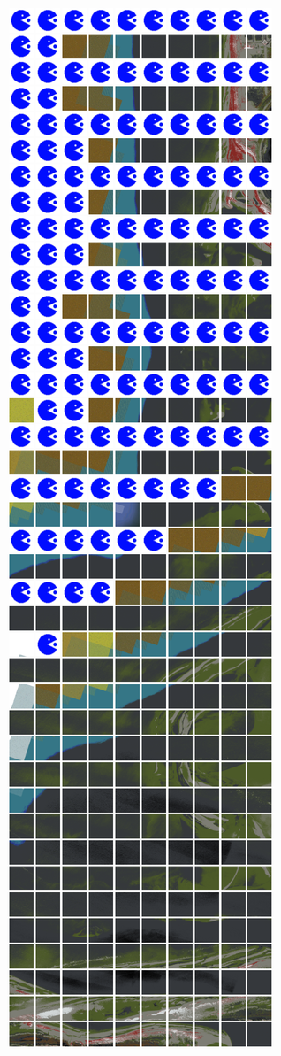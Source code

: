 <html>
<div>
<img src="https://github.com/HakkaTjakka/NL_TILE_MAP/blob/main/source.png" height="44" width="44">
<img src="https://github.com/HakkaTjakka/NL_TILE_MAP/blob/main/source.png" height="44" width="44">
<img src="https://github.com/HakkaTjakka/NL_TILE_MAP/blob/main/source.png" height="44" width="44">
<img src="https://github.com/HakkaTjakka/NL_TILE_MAP/blob/main/source.png" height="44" width="44">
<img src="https://github.com/HakkaTjakka/NL_TILE_MAP/blob/main/source.png" height="44" width="44">
<img src="https://github.com/HakkaTjakka/NL_TILE_MAP/blob/main/source.png" height="44" width="44">
<img src="https://github.com/HakkaTjakka/NL_TILE_MAP/blob/main/source.png" height="44" width="44">
<img src="https://github.com/HakkaTjakka/NL_TILE_MAP/blob/main/source.png" height="44" width="44">
<img src="https://github.com/HakkaTjakka/NL_TILE_MAP/blob/main/source.png" height="44" width="44">
<img src="https://github.com/HakkaTjakka/NL_TILE_MAP/blob/main/source.png" height="44" width="44">
<img src="https://github.com/HakkaTjakka/NL_TILE_MAP/blob/main/source.png" height="44" width="44">
<img src="https://github.com/HakkaTjakka/NL_TILE_MAP/blob/main/source.png" height="44" width="44">
<img src="https://github.com/HakkaTjakka/NL_TILE_MAP/blob/main/18/602/-1047/r.6022.-10470.png" height="44" width="44">
<img src="https://github.com/HakkaTjakka/NL_TILE_MAP/blob/main/18/602/-1047/r.6023.-10470.png" height="44" width="44">
<img src="https://github.com/HakkaTjakka/NL_TILE_MAP/blob/main/18/602/-1047/r.6024.-10470.png" height="44" width="44">
<img src="https://github.com/HakkaTjakka/NL_TILE_MAP/blob/main/18/602/-1047/r.6025.-10470.png" height="44" width="44">
<img src="https://github.com/HakkaTjakka/NL_TILE_MAP/blob/main/18/602/-1047/r.6026.-10470.png" height="44" width="44">
<img src="https://github.com/HakkaTjakka/NL_TILE_MAP/blob/main/18/602/-1047/r.6027.-10470.png" height="44" width="44">
<img src="https://github.com/HakkaTjakka/NL_TILE_MAP/blob/main/18/602/-1047/r.6028.-10470.png" height="44" width="44">
<img src="https://github.com/HakkaTjakka/NL_TILE_MAP/blob/main/18/602/-1047/r.6029.-10470.png" height="44" width="44">
<br>
<img src="https://github.com/HakkaTjakka/NL_TILE_MAP/blob/main/source.png" height="44" width="44">
<img src="https://github.com/HakkaTjakka/NL_TILE_MAP/blob/main/source.png" height="44" width="44">
<img src="https://github.com/HakkaTjakka/NL_TILE_MAP/blob/main/source.png" height="44" width="44">
<img src="https://github.com/HakkaTjakka/NL_TILE_MAP/blob/main/source.png" height="44" width="44">
<img src="https://github.com/HakkaTjakka/NL_TILE_MAP/blob/main/source.png" height="44" width="44">
<img src="https://github.com/HakkaTjakka/NL_TILE_MAP/blob/main/source.png" height="44" width="44">
<img src="https://github.com/HakkaTjakka/NL_TILE_MAP/blob/main/source.png" height="44" width="44">
<img src="https://github.com/HakkaTjakka/NL_TILE_MAP/blob/main/source.png" height="44" width="44">
<img src="https://github.com/HakkaTjakka/NL_TILE_MAP/blob/main/source.png" height="44" width="44">
<img src="https://github.com/HakkaTjakka/NL_TILE_MAP/blob/main/source.png" height="44" width="44">
<img src="https://github.com/HakkaTjakka/NL_TILE_MAP/blob/main/source.png" height="44" width="44">
<img src="https://github.com/HakkaTjakka/NL_TILE_MAP/blob/main/source.png" height="44" width="44">
<img src="https://github.com/HakkaTjakka/NL_TILE_MAP/blob/main/18/602/-1047/r.6022.-10469.png" height="44" width="44">
<img src="https://github.com/HakkaTjakka/NL_TILE_MAP/blob/main/18/602/-1047/r.6023.-10469.png" height="44" width="44">
<img src="https://github.com/HakkaTjakka/NL_TILE_MAP/blob/main/18/602/-1047/r.6024.-10469.png" height="44" width="44">
<img src="https://github.com/HakkaTjakka/NL_TILE_MAP/blob/main/18/602/-1047/r.6025.-10469.png" height="44" width="44">
<img src="https://github.com/HakkaTjakka/NL_TILE_MAP/blob/main/18/602/-1047/r.6026.-10469.png" height="44" width="44">
<img src="https://github.com/HakkaTjakka/NL_TILE_MAP/blob/main/18/602/-1047/r.6027.-10469.png" height="44" width="44">
<img src="https://github.com/HakkaTjakka/NL_TILE_MAP/blob/main/18/602/-1047/r.6028.-10469.png" height="44" width="44">
<img src="https://github.com/HakkaTjakka/NL_TILE_MAP/blob/main/18/602/-1047/r.6029.-10469.png" height="44" width="44">
<br>
<img src="https://github.com/HakkaTjakka/NL_TILE_MAP/blob/main/source.png" height="44" width="44">
<img src="https://github.com/HakkaTjakka/NL_TILE_MAP/blob/main/source.png" height="44" width="44">
<img src="https://github.com/HakkaTjakka/NL_TILE_MAP/blob/main/source.png" height="44" width="44">
<img src="https://github.com/HakkaTjakka/NL_TILE_MAP/blob/main/source.png" height="44" width="44">
<img src="https://github.com/HakkaTjakka/NL_TILE_MAP/blob/main/source.png" height="44" width="44">
<img src="https://github.com/HakkaTjakka/NL_TILE_MAP/blob/main/source.png" height="44" width="44">
<img src="https://github.com/HakkaTjakka/NL_TILE_MAP/blob/main/source.png" height="44" width="44">
<img src="https://github.com/HakkaTjakka/NL_TILE_MAP/blob/main/source.png" height="44" width="44">
<img src="https://github.com/HakkaTjakka/NL_TILE_MAP/blob/main/source.png" height="44" width="44">
<img src="https://github.com/HakkaTjakka/NL_TILE_MAP/blob/main/source.png" height="44" width="44">
<img src="https://github.com/HakkaTjakka/NL_TILE_MAP/blob/main/source.png" height="44" width="44">
<img src="https://github.com/HakkaTjakka/NL_TILE_MAP/blob/main/source.png" height="44" width="44">
<img src="https://github.com/HakkaTjakka/NL_TILE_MAP/blob/main/source.png" height="44" width="44">
<img src="https://github.com/HakkaTjakka/NL_TILE_MAP/blob/main/18/602/-1047/r.6023.-10468.png" height="44" width="44">
<img src="https://github.com/HakkaTjakka/NL_TILE_MAP/blob/main/18/602/-1047/r.6024.-10468.png" height="44" width="44">
<img src="https://github.com/HakkaTjakka/NL_TILE_MAP/blob/main/18/602/-1047/r.6025.-10468.png" height="44" width="44">
<img src="https://github.com/HakkaTjakka/NL_TILE_MAP/blob/main/18/602/-1047/r.6026.-10468.png" height="44" width="44">
<img src="https://github.com/HakkaTjakka/NL_TILE_MAP/blob/main/18/602/-1047/r.6027.-10468.png" height="44" width="44">
<img src="https://github.com/HakkaTjakka/NL_TILE_MAP/blob/main/18/602/-1047/r.6028.-10468.png" height="44" width="44">
<img src="https://github.com/HakkaTjakka/NL_TILE_MAP/blob/main/18/602/-1047/r.6029.-10468.png" height="44" width="44">
<br>
<img src="https://github.com/HakkaTjakka/NL_TILE_MAP/blob/main/source.png" height="44" width="44">
<img src="https://github.com/HakkaTjakka/NL_TILE_MAP/blob/main/source.png" height="44" width="44">
<img src="https://github.com/HakkaTjakka/NL_TILE_MAP/blob/main/source.png" height="44" width="44">
<img src="https://github.com/HakkaTjakka/NL_TILE_MAP/blob/main/source.png" height="44" width="44">
<img src="https://github.com/HakkaTjakka/NL_TILE_MAP/blob/main/source.png" height="44" width="44">
<img src="https://github.com/HakkaTjakka/NL_TILE_MAP/blob/main/source.png" height="44" width="44">
<img src="https://github.com/HakkaTjakka/NL_TILE_MAP/blob/main/source.png" height="44" width="44">
<img src="https://github.com/HakkaTjakka/NL_TILE_MAP/blob/main/source.png" height="44" width="44">
<img src="https://github.com/HakkaTjakka/NL_TILE_MAP/blob/main/source.png" height="44" width="44">
<img src="https://github.com/HakkaTjakka/NL_TILE_MAP/blob/main/source.png" height="44" width="44">
<img src="https://github.com/HakkaTjakka/NL_TILE_MAP/blob/main/source.png" height="44" width="44">
<img src="https://github.com/HakkaTjakka/NL_TILE_MAP/blob/main/source.png" height="44" width="44">
<img src="https://github.com/HakkaTjakka/NL_TILE_MAP/blob/main/source.png" height="44" width="44">
<img src="https://github.com/HakkaTjakka/NL_TILE_MAP/blob/main/18/602/-1047/r.6023.-10467.png" height="44" width="44">
<img src="https://github.com/HakkaTjakka/NL_TILE_MAP/blob/main/18/602/-1047/r.6024.-10467.png" height="44" width="44">
<img src="https://github.com/HakkaTjakka/NL_TILE_MAP/blob/main/18/602/-1047/r.6025.-10467.png" height="44" width="44">
<img src="https://github.com/HakkaTjakka/NL_TILE_MAP/blob/main/18/602/-1047/r.6026.-10467.png" height="44" width="44">
<img src="https://github.com/HakkaTjakka/NL_TILE_MAP/blob/main/18/602/-1047/r.6027.-10467.png" height="44" width="44">
<img src="https://github.com/HakkaTjakka/NL_TILE_MAP/blob/main/18/602/-1047/r.6028.-10467.png" height="44" width="44">
<img src="https://github.com/HakkaTjakka/NL_TILE_MAP/blob/main/18/602/-1047/r.6029.-10467.png" height="44" width="44">
<br>
<img src="https://github.com/HakkaTjakka/NL_TILE_MAP/blob/main/source.png" height="44" width="44">
<img src="https://github.com/HakkaTjakka/NL_TILE_MAP/blob/main/source.png" height="44" width="44">
<img src="https://github.com/HakkaTjakka/NL_TILE_MAP/blob/main/source.png" height="44" width="44">
<img src="https://github.com/HakkaTjakka/NL_TILE_MAP/blob/main/source.png" height="44" width="44">
<img src="https://github.com/HakkaTjakka/NL_TILE_MAP/blob/main/source.png" height="44" width="44">
<img src="https://github.com/HakkaTjakka/NL_TILE_MAP/blob/main/source.png" height="44" width="44">
<img src="https://github.com/HakkaTjakka/NL_TILE_MAP/blob/main/source.png" height="44" width="44">
<img src="https://github.com/HakkaTjakka/NL_TILE_MAP/blob/main/source.png" height="44" width="44">
<img src="https://github.com/HakkaTjakka/NL_TILE_MAP/blob/main/source.png" height="44" width="44">
<img src="https://github.com/HakkaTjakka/NL_TILE_MAP/blob/main/source.png" height="44" width="44">
<img src="https://github.com/HakkaTjakka/NL_TILE_MAP/blob/main/source.png" height="44" width="44">
<img src="https://github.com/HakkaTjakka/NL_TILE_MAP/blob/main/source.png" height="44" width="44">
<img src="https://github.com/HakkaTjakka/NL_TILE_MAP/blob/main/source.png" height="44" width="44">
<img src="https://github.com/HakkaTjakka/NL_TILE_MAP/blob/main/18/602/-1047/r.6023.-10466.png" height="44" width="44">
<img src="https://github.com/HakkaTjakka/NL_TILE_MAP/blob/main/18/602/-1047/r.6024.-10466.png" height="44" width="44">
<img src="https://github.com/HakkaTjakka/NL_TILE_MAP/blob/main/18/602/-1047/r.6025.-10466.png" height="44" width="44">
<img src="https://github.com/HakkaTjakka/NL_TILE_MAP/blob/main/18/602/-1047/r.6026.-10466.png" height="44" width="44">
<img src="https://github.com/HakkaTjakka/NL_TILE_MAP/blob/main/18/602/-1047/r.6027.-10466.png" height="44" width="44">
<img src="https://github.com/HakkaTjakka/NL_TILE_MAP/blob/main/18/602/-1047/r.6028.-10466.png" height="44" width="44">
<img src="https://github.com/HakkaTjakka/NL_TILE_MAP/blob/main/18/602/-1047/r.6029.-10466.png" height="44" width="44">
<br>
<img src="https://github.com/HakkaTjakka/NL_TILE_MAP/blob/main/source.png" height="44" width="44">
<img src="https://github.com/HakkaTjakka/NL_TILE_MAP/blob/main/source.png" height="44" width="44">
<img src="https://github.com/HakkaTjakka/NL_TILE_MAP/blob/main/source.png" height="44" width="44">
<img src="https://github.com/HakkaTjakka/NL_TILE_MAP/blob/main/source.png" height="44" width="44">
<img src="https://github.com/HakkaTjakka/NL_TILE_MAP/blob/main/source.png" height="44" width="44">
<img src="https://github.com/HakkaTjakka/NL_TILE_MAP/blob/main/source.png" height="44" width="44">
<img src="https://github.com/HakkaTjakka/NL_TILE_MAP/blob/main/source.png" height="44" width="44">
<img src="https://github.com/HakkaTjakka/NL_TILE_MAP/blob/main/source.png" height="44" width="44">
<img src="https://github.com/HakkaTjakka/NL_TILE_MAP/blob/main/source.png" height="44" width="44">
<img src="https://github.com/HakkaTjakka/NL_TILE_MAP/blob/main/source.png" height="44" width="44">
<img src="https://github.com/HakkaTjakka/NL_TILE_MAP/blob/main/source.png" height="44" width="44">
<img src="https://github.com/HakkaTjakka/NL_TILE_MAP/blob/main/source.png" height="44" width="44">
<img src="https://github.com/HakkaTjakka/NL_TILE_MAP/blob/main/18/602/-1047/r.6022.-10465.png" height="44" width="44">
<img src="https://github.com/HakkaTjakka/NL_TILE_MAP/blob/main/18/602/-1047/r.6023.-10465.png" height="44" width="44">
<img src="https://github.com/HakkaTjakka/NL_TILE_MAP/blob/main/18/602/-1047/r.6024.-10465.png" height="44" width="44">
<img src="https://github.com/HakkaTjakka/NL_TILE_MAP/blob/main/18/602/-1047/r.6025.-10465.png" height="44" width="44">
<img src="https://github.com/HakkaTjakka/NL_TILE_MAP/blob/main/18/602/-1047/r.6026.-10465.png" height="44" width="44">
<img src="https://github.com/HakkaTjakka/NL_TILE_MAP/blob/main/18/602/-1047/r.6027.-10465.png" height="44" width="44">
<img src="https://github.com/HakkaTjakka/NL_TILE_MAP/blob/main/18/602/-1047/r.6028.-10465.png" height="44" width="44">
<img src="https://github.com/HakkaTjakka/NL_TILE_MAP/blob/main/18/602/-1047/r.6029.-10465.png" height="44" width="44">
<br>
<img src="https://github.com/HakkaTjakka/NL_TILE_MAP/blob/main/source.png" height="44" width="44">
<img src="https://github.com/HakkaTjakka/NL_TILE_MAP/blob/main/source.png" height="44" width="44">
<img src="https://github.com/HakkaTjakka/NL_TILE_MAP/blob/main/source.png" height="44" width="44">
<img src="https://github.com/HakkaTjakka/NL_TILE_MAP/blob/main/source.png" height="44" width="44">
<img src="https://github.com/HakkaTjakka/NL_TILE_MAP/blob/main/source.png" height="44" width="44">
<img src="https://github.com/HakkaTjakka/NL_TILE_MAP/blob/main/source.png" height="44" width="44">
<img src="https://github.com/HakkaTjakka/NL_TILE_MAP/blob/main/source.png" height="44" width="44">
<img src="https://github.com/HakkaTjakka/NL_TILE_MAP/blob/main/source.png" height="44" width="44">
<img src="https://github.com/HakkaTjakka/NL_TILE_MAP/blob/main/source.png" height="44" width="44">
<img src="https://github.com/HakkaTjakka/NL_TILE_MAP/blob/main/source.png" height="44" width="44">
<img src="https://github.com/HakkaTjakka/NL_TILE_MAP/blob/main/source.png" height="44" width="44">
<img src="https://github.com/HakkaTjakka/NL_TILE_MAP/blob/main/source.png" height="44" width="44">
<img src="https://github.com/HakkaTjakka/NL_TILE_MAP/blob/main/source.png" height="44" width="44">
<img src="https://github.com/HakkaTjakka/NL_TILE_MAP/blob/main/18/602/-1047/r.6023.-10464.png" height="44" width="44">
<img src="https://github.com/HakkaTjakka/NL_TILE_MAP/blob/main/18/602/-1047/r.6024.-10464.png" height="44" width="44">
<img src="https://github.com/HakkaTjakka/NL_TILE_MAP/blob/main/18/602/-1047/r.6025.-10464.png" height="44" width="44">
<img src="https://github.com/HakkaTjakka/NL_TILE_MAP/blob/main/18/602/-1047/r.6026.-10464.png" height="44" width="44">
<img src="https://github.com/HakkaTjakka/NL_TILE_MAP/blob/main/18/602/-1047/r.6027.-10464.png" height="44" width="44">
<img src="https://github.com/HakkaTjakka/NL_TILE_MAP/blob/main/18/602/-1047/r.6028.-10464.png" height="44" width="44">
<img src="https://github.com/HakkaTjakka/NL_TILE_MAP/blob/main/18/602/-1047/r.6029.-10464.png" height="44" width="44">
<br>
<img src="https://github.com/HakkaTjakka/NL_TILE_MAP/blob/main/source.png" height="44" width="44">
<img src="https://github.com/HakkaTjakka/NL_TILE_MAP/blob/main/source.png" height="44" width="44">
<img src="https://github.com/HakkaTjakka/NL_TILE_MAP/blob/main/source.png" height="44" width="44">
<img src="https://github.com/HakkaTjakka/NL_TILE_MAP/blob/main/source.png" height="44" width="44">
<img src="https://github.com/HakkaTjakka/NL_TILE_MAP/blob/main/source.png" height="44" width="44">
<img src="https://github.com/HakkaTjakka/NL_TILE_MAP/blob/main/source.png" height="44" width="44">
<img src="https://github.com/HakkaTjakka/NL_TILE_MAP/blob/main/source.png" height="44" width="44">
<img src="https://github.com/HakkaTjakka/NL_TILE_MAP/blob/main/source.png" height="44" width="44">
<img src="https://github.com/HakkaTjakka/NL_TILE_MAP/blob/main/source.png" height="44" width="44">
<img src="https://github.com/HakkaTjakka/NL_TILE_MAP/blob/main/source.png" height="44" width="44">
<img src="https://github.com/HakkaTjakka/NL_TILE_MAP/blob/main/18/602/-1047/r.6020.-10463.png" height="44" width="44">
<img src="https://github.com/HakkaTjakka/NL_TILE_MAP/blob/main/source.png" height="44" width="44">
<img src="https://github.com/HakkaTjakka/NL_TILE_MAP/blob/main/source.png" height="44" width="44">
<img src="https://github.com/HakkaTjakka/NL_TILE_MAP/blob/main/18/602/-1047/r.6023.-10463.png" height="44" width="44">
<img src="https://github.com/HakkaTjakka/NL_TILE_MAP/blob/main/18/602/-1047/r.6024.-10463.png" height="44" width="44">
<img src="https://github.com/HakkaTjakka/NL_TILE_MAP/blob/main/18/602/-1047/r.6025.-10463.png" height="44" width="44">
<img src="https://github.com/HakkaTjakka/NL_TILE_MAP/blob/main/18/602/-1047/r.6026.-10463.png" height="44" width="44">
<img src="https://github.com/HakkaTjakka/NL_TILE_MAP/blob/main/18/602/-1047/r.6027.-10463.png" height="44" width="44">
<img src="https://github.com/HakkaTjakka/NL_TILE_MAP/blob/main/18/602/-1047/r.6028.-10463.png" height="44" width="44">
<img src="https://github.com/HakkaTjakka/NL_TILE_MAP/blob/main/18/602/-1047/r.6029.-10463.png" height="44" width="44">
<br>
<img src="https://github.com/HakkaTjakka/NL_TILE_MAP/blob/main/source.png" height="44" width="44">
<img src="https://github.com/HakkaTjakka/NL_TILE_MAP/blob/main/source.png" height="44" width="44">
<img src="https://github.com/HakkaTjakka/NL_TILE_MAP/blob/main/source.png" height="44" width="44">
<img src="https://github.com/HakkaTjakka/NL_TILE_MAP/blob/main/source.png" height="44" width="44">
<img src="https://github.com/HakkaTjakka/NL_TILE_MAP/blob/main/source.png" height="44" width="44">
<img src="https://github.com/HakkaTjakka/NL_TILE_MAP/blob/main/source.png" height="44" width="44">
<img src="https://github.com/HakkaTjakka/NL_TILE_MAP/blob/main/source.png" height="44" width="44">
<img src="https://github.com/HakkaTjakka/NL_TILE_MAP/blob/main/source.png" height="44" width="44">
<img src="https://github.com/HakkaTjakka/NL_TILE_MAP/blob/main/source.png" height="44" width="44">
<img src="https://github.com/HakkaTjakka/NL_TILE_MAP/blob/main/source.png" height="44" width="44">
<img src="https://github.com/HakkaTjakka/NL_TILE_MAP/blob/main/18/602/-1047/r.6020.-10462.png" height="44" width="44">
<img src="https://github.com/HakkaTjakka/NL_TILE_MAP/blob/main/18/602/-1047/r.6021.-10462.png" height="44" width="44">
<img src="https://github.com/HakkaTjakka/NL_TILE_MAP/blob/main/18/602/-1047/r.6022.-10462.png" height="44" width="44">
<img src="https://github.com/HakkaTjakka/NL_TILE_MAP/blob/main/18/602/-1047/r.6023.-10462.png" height="44" width="44">
<img src="https://github.com/HakkaTjakka/NL_TILE_MAP/blob/main/18/602/-1047/r.6024.-10462.png" height="44" width="44">
<img src="https://github.com/HakkaTjakka/NL_TILE_MAP/blob/main/18/602/-1047/r.6025.-10462.png" height="44" width="44">
<img src="https://github.com/HakkaTjakka/NL_TILE_MAP/blob/main/18/602/-1047/r.6026.-10462.png" height="44" width="44">
<img src="https://github.com/HakkaTjakka/NL_TILE_MAP/blob/main/18/602/-1047/r.6027.-10462.png" height="44" width="44">
<img src="https://github.com/HakkaTjakka/NL_TILE_MAP/blob/main/18/602/-1047/r.6028.-10462.png" height="44" width="44">
<img src="https://github.com/HakkaTjakka/NL_TILE_MAP/blob/main/18/602/-1047/r.6029.-10462.png" height="44" width="44">
<br>
<img src="https://github.com/HakkaTjakka/NL_TILE_MAP/blob/main/source.png" height="44" width="44">
<img src="https://github.com/HakkaTjakka/NL_TILE_MAP/blob/main/source.png" height="44" width="44">
<img src="https://github.com/HakkaTjakka/NL_TILE_MAP/blob/main/source.png" height="44" width="44">
<img src="https://github.com/HakkaTjakka/NL_TILE_MAP/blob/main/source.png" height="44" width="44">
<img src="https://github.com/HakkaTjakka/NL_TILE_MAP/blob/main/source.png" height="44" width="44">
<img src="https://github.com/HakkaTjakka/NL_TILE_MAP/blob/main/source.png" height="44" width="44">
<img src="https://github.com/HakkaTjakka/NL_TILE_MAP/blob/main/source.png" height="44" width="44">
<img src="https://github.com/HakkaTjakka/NL_TILE_MAP/blob/main/source.png" height="44" width="44">
<img src="https://github.com/HakkaTjakka/NL_TILE_MAP/blob/main/18/601/-1047/r.6018.-10461.png" height="44" width="44">
<img src="https://github.com/HakkaTjakka/NL_TILE_MAP/blob/main/18/601/-1047/r.6019.-10461.png" height="44" width="44">
<img src="https://github.com/HakkaTjakka/NL_TILE_MAP/blob/main/18/602/-1047/r.6020.-10461.png" height="44" width="44">
<img src="https://github.com/HakkaTjakka/NL_TILE_MAP/blob/main/18/602/-1047/r.6021.-10461.png" height="44" width="44">
<img src="https://github.com/HakkaTjakka/NL_TILE_MAP/blob/main/18/602/-1047/r.6022.-10461.png" height="44" width="44">
<img src="https://github.com/HakkaTjakka/NL_TILE_MAP/blob/main/18/602/-1047/r.6023.-10461.png" height="44" width="44">
<img src="https://github.com/HakkaTjakka/NL_TILE_MAP/blob/main/18/602/-1047/r.6024.-10461.png" height="44" width="44">
<img src="https://github.com/HakkaTjakka/NL_TILE_MAP/blob/main/18/602/-1047/r.6025.-10461.png" height="44" width="44">
<img src="https://github.com/HakkaTjakka/NL_TILE_MAP/blob/main/18/602/-1047/r.6026.-10461.png" height="44" width="44">
<img src="https://github.com/HakkaTjakka/NL_TILE_MAP/blob/main/18/602/-1047/r.6027.-10461.png" height="44" width="44">
<img src="https://github.com/HakkaTjakka/NL_TILE_MAP/blob/main/18/602/-1047/r.6028.-10461.png" height="44" width="44">
<img src="https://github.com/HakkaTjakka/NL_TILE_MAP/blob/main/18/602/-1047/r.6029.-10461.png" height="44" width="44">
<br>
<img src="https://github.com/HakkaTjakka/NL_TILE_MAP/blob/main/source.png" height="44" width="44">
<img src="https://github.com/HakkaTjakka/NL_TILE_MAP/blob/main/source.png" height="44" width="44">
<img src="https://github.com/HakkaTjakka/NL_TILE_MAP/blob/main/source.png" height="44" width="44">
<img src="https://github.com/HakkaTjakka/NL_TILE_MAP/blob/main/source.png" height="44" width="44">
<img src="https://github.com/HakkaTjakka/NL_TILE_MAP/blob/main/source.png" height="44" width="44">
<img src="https://github.com/HakkaTjakka/NL_TILE_MAP/blob/main/source.png" height="44" width="44">
<img src="https://github.com/HakkaTjakka/NL_TILE_MAP/blob/main/18/601/-1046/r.6016.-10460.png" height="44" width="44">
<img src="https://github.com/HakkaTjakka/NL_TILE_MAP/blob/main/18/601/-1046/r.6017.-10460.png" height="44" width="44">
<img src="https://github.com/HakkaTjakka/NL_TILE_MAP/blob/main/18/601/-1046/r.6018.-10460.png" height="44" width="44">
<img src="https://github.com/HakkaTjakka/NL_TILE_MAP/blob/main/18/601/-1046/r.6019.-10460.png" height="44" width="44">
<img src="https://github.com/HakkaTjakka/NL_TILE_MAP/blob/main/18/602/-1046/r.6020.-10460.png" height="44" width="44">
<img src="https://github.com/HakkaTjakka/NL_TILE_MAP/blob/main/18/602/-1046/r.6021.-10460.png" height="44" width="44">
<img src="https://github.com/HakkaTjakka/NL_TILE_MAP/blob/main/18/602/-1046/r.6022.-10460.png" height="44" width="44">
<img src="https://github.com/HakkaTjakka/NL_TILE_MAP/blob/main/18/602/-1046/r.6023.-10460.png" height="44" width="44">
<img src="https://github.com/HakkaTjakka/NL_TILE_MAP/blob/main/18/602/-1046/r.6024.-10460.png" height="44" width="44">
<img src="https://github.com/HakkaTjakka/NL_TILE_MAP/blob/main/18/602/-1046/r.6025.-10460.png" height="44" width="44">
<img src="https://github.com/HakkaTjakka/NL_TILE_MAP/blob/main/18/602/-1046/r.6026.-10460.png" height="44" width="44">
<img src="https://github.com/HakkaTjakka/NL_TILE_MAP/blob/main/18/602/-1046/r.6027.-10460.png" height="44" width="44">
<img src="https://github.com/HakkaTjakka/NL_TILE_MAP/blob/main/18/602/-1046/r.6028.-10460.png" height="44" width="44">
<img src="https://github.com/HakkaTjakka/NL_TILE_MAP/blob/main/18/602/-1046/r.6029.-10460.png" height="44" width="44">
<br>
<img src="https://github.com/HakkaTjakka/NL_TILE_MAP/blob/main/source.png" height="44" width="44">
<img src="https://github.com/HakkaTjakka/NL_TILE_MAP/blob/main/source.png" height="44" width="44">
<img src="https://github.com/HakkaTjakka/NL_TILE_MAP/blob/main/source.png" height="44" width="44">
<img src="https://github.com/HakkaTjakka/NL_TILE_MAP/blob/main/source.png" height="44" width="44">
<img src="https://github.com/HakkaTjakka/NL_TILE_MAP/blob/main/18/601/-1046/r.6014.-10459.png" height="44" width="44">
<img src="https://github.com/HakkaTjakka/NL_TILE_MAP/blob/main/18/601/-1046/r.6015.-10459.png" height="44" width="44">
<img src="https://github.com/HakkaTjakka/NL_TILE_MAP/blob/main/18/601/-1046/r.6016.-10459.png" height="44" width="44">
<img src="https://github.com/HakkaTjakka/NL_TILE_MAP/blob/main/18/601/-1046/r.6017.-10459.png" height="44" width="44">
<img src="https://github.com/HakkaTjakka/NL_TILE_MAP/blob/main/18/601/-1046/r.6018.-10459.png" height="44" width="44">
<img src="https://github.com/HakkaTjakka/NL_TILE_MAP/blob/main/18/601/-1046/r.6019.-10459.png" height="44" width="44">
<img src="https://github.com/HakkaTjakka/NL_TILE_MAP/blob/main/18/602/-1046/r.6020.-10459.png" height="44" width="44">
<img src="https://github.com/HakkaTjakka/NL_TILE_MAP/blob/main/18/602/-1046/r.6021.-10459.png" height="44" width="44">
<img src="https://github.com/HakkaTjakka/NL_TILE_MAP/blob/main/18/602/-1046/r.6022.-10459.png" height="44" width="44">
<img src="https://github.com/HakkaTjakka/NL_TILE_MAP/blob/main/18/602/-1046/r.6023.-10459.png" height="44" width="44">
<img src="https://github.com/HakkaTjakka/NL_TILE_MAP/blob/main/18/602/-1046/r.6024.-10459.png" height="44" width="44">
<img src="https://github.com/HakkaTjakka/NL_TILE_MAP/blob/main/18/602/-1046/r.6025.-10459.png" height="44" width="44">
<img src="https://github.com/HakkaTjakka/NL_TILE_MAP/blob/main/18/602/-1046/r.6026.-10459.png" height="44" width="44">
<img src="https://github.com/HakkaTjakka/NL_TILE_MAP/blob/main/18/602/-1046/r.6027.-10459.png" height="44" width="44">
<img src="https://github.com/HakkaTjakka/NL_TILE_MAP/blob/main/18/602/-1046/r.6028.-10459.png" height="44" width="44">
<img src="https://github.com/HakkaTjakka/NL_TILE_MAP/blob/main/18/602/-1046/r.6029.-10459.png" height="44" width="44">
<br>
<img src="https://github.com/HakkaTjakka/NL_TILE_MAP/blob/main/18/601/-1046/r.6010.-10458.png" height="44" width="44">
<img src="https://github.com/HakkaTjakka/NL_TILE_MAP/blob/main/source.png" height="44" width="44">
<img src="https://github.com/HakkaTjakka/NL_TILE_MAP/blob/main/18/601/-1046/r.6012.-10458.png" height="44" width="44">
<img src="https://github.com/HakkaTjakka/NL_TILE_MAP/blob/main/18/601/-1046/r.6013.-10458.png" height="44" width="44">
<img src="https://github.com/HakkaTjakka/NL_TILE_MAP/blob/main/18/601/-1046/r.6014.-10458.png" height="44" width="44">
<img src="https://github.com/HakkaTjakka/NL_TILE_MAP/blob/main/18/601/-1046/r.6015.-10458.png" height="44" width="44">
<img src="https://github.com/HakkaTjakka/NL_TILE_MAP/blob/main/18/601/-1046/r.6016.-10458.png" height="44" width="44">
<img src="https://github.com/HakkaTjakka/NL_TILE_MAP/blob/main/18/601/-1046/r.6017.-10458.png" height="44" width="44">
<img src="https://github.com/HakkaTjakka/NL_TILE_MAP/blob/main/18/601/-1046/r.6018.-10458.png" height="44" width="44">
<img src="https://github.com/HakkaTjakka/NL_TILE_MAP/blob/main/18/601/-1046/r.6019.-10458.png" height="44" width="44">
<img src="https://github.com/HakkaTjakka/NL_TILE_MAP/blob/main/18/602/-1046/r.6020.-10458.png" height="44" width="44">
<img src="https://github.com/HakkaTjakka/NL_TILE_MAP/blob/main/18/602/-1046/r.6021.-10458.png" height="44" width="44">
<img src="https://github.com/HakkaTjakka/NL_TILE_MAP/blob/main/18/602/-1046/r.6022.-10458.png" height="44" width="44">
<img src="https://github.com/HakkaTjakka/NL_TILE_MAP/blob/main/18/602/-1046/r.6023.-10458.png" height="44" width="44">
<img src="https://github.com/HakkaTjakka/NL_TILE_MAP/blob/main/18/602/-1046/r.6024.-10458.png" height="44" width="44">
<img src="https://github.com/HakkaTjakka/NL_TILE_MAP/blob/main/18/602/-1046/r.6025.-10458.png" height="44" width="44">
<img src="https://github.com/HakkaTjakka/NL_TILE_MAP/blob/main/18/602/-1046/r.6026.-10458.png" height="44" width="44">
<img src="https://github.com/HakkaTjakka/NL_TILE_MAP/blob/main/18/602/-1046/r.6027.-10458.png" height="44" width="44">
<img src="https://github.com/HakkaTjakka/NL_TILE_MAP/blob/main/18/602/-1046/r.6028.-10458.png" height="44" width="44">
<img src="https://github.com/HakkaTjakka/NL_TILE_MAP/blob/main/18/602/-1046/r.6029.-10458.png" height="44" width="44">
<br>
<img src="https://github.com/HakkaTjakka/NL_TILE_MAP/blob/main/18/601/-1046/r.6010.-10457.png" height="44" width="44">
<img src="https://github.com/HakkaTjakka/NL_TILE_MAP/blob/main/18/601/-1046/r.6011.-10457.png" height="44" width="44">
<img src="https://github.com/HakkaTjakka/NL_TILE_MAP/blob/main/18/601/-1046/r.6012.-10457.png" height="44" width="44">
<img src="https://github.com/HakkaTjakka/NL_TILE_MAP/blob/main/18/601/-1046/r.6013.-10457.png" height="44" width="44">
<img src="https://github.com/HakkaTjakka/NL_TILE_MAP/blob/main/18/601/-1046/r.6014.-10457.png" height="44" width="44">
<img src="https://github.com/HakkaTjakka/NL_TILE_MAP/blob/main/18/601/-1046/r.6015.-10457.png" height="44" width="44">
<img src="https://github.com/HakkaTjakka/NL_TILE_MAP/blob/main/18/601/-1046/r.6016.-10457.png" height="44" width="44">
<img src="https://github.com/HakkaTjakka/NL_TILE_MAP/blob/main/18/601/-1046/r.6017.-10457.png" height="44" width="44">
<img src="https://github.com/HakkaTjakka/NL_TILE_MAP/blob/main/18/601/-1046/r.6018.-10457.png" height="44" width="44">
<img src="https://github.com/HakkaTjakka/NL_TILE_MAP/blob/main/18/601/-1046/r.6019.-10457.png" height="44" width="44">
<img src="https://github.com/HakkaTjakka/NL_TILE_MAP/blob/main/18/602/-1046/r.6020.-10457.png" height="44" width="44">
<img src="https://github.com/HakkaTjakka/NL_TILE_MAP/blob/main/18/602/-1046/r.6021.-10457.png" height="44" width="44">
<img src="https://github.com/HakkaTjakka/NL_TILE_MAP/blob/main/18/602/-1046/r.6022.-10457.png" height="44" width="44">
<img src="https://github.com/HakkaTjakka/NL_TILE_MAP/blob/main/18/602/-1046/r.6023.-10457.png" height="44" width="44">
<img src="https://github.com/HakkaTjakka/NL_TILE_MAP/blob/main/18/602/-1046/r.6024.-10457.png" height="44" width="44">
<img src="https://github.com/HakkaTjakka/NL_TILE_MAP/blob/main/18/602/-1046/r.6025.-10457.png" height="44" width="44">
<img src="https://github.com/HakkaTjakka/NL_TILE_MAP/blob/main/18/602/-1046/r.6026.-10457.png" height="44" width="44">
<img src="https://github.com/HakkaTjakka/NL_TILE_MAP/blob/main/18/602/-1046/r.6027.-10457.png" height="44" width="44">
<img src="https://github.com/HakkaTjakka/NL_TILE_MAP/blob/main/18/602/-1046/r.6028.-10457.png" height="44" width="44">
<img src="https://github.com/HakkaTjakka/NL_TILE_MAP/blob/main/18/602/-1046/r.6029.-10457.png" height="44" width="44">
<br>
<img src="https://github.com/HakkaTjakka/NL_TILE_MAP/blob/main/18/601/-1046/r.6010.-10456.png" height="44" width="44">
<img src="https://github.com/HakkaTjakka/NL_TILE_MAP/blob/main/18/601/-1046/r.6011.-10456.png" height="44" width="44">
<img src="https://github.com/HakkaTjakka/NL_TILE_MAP/blob/main/18/601/-1046/r.6012.-10456.png" height="44" width="44">
<img src="https://github.com/HakkaTjakka/NL_TILE_MAP/blob/main/18/601/-1046/r.6013.-10456.png" height="44" width="44">
<img src="https://github.com/HakkaTjakka/NL_TILE_MAP/blob/main/18/601/-1046/r.6014.-10456.png" height="44" width="44">
<img src="https://github.com/HakkaTjakka/NL_TILE_MAP/blob/main/18/601/-1046/r.6015.-10456.png" height="44" width="44">
<img src="https://github.com/HakkaTjakka/NL_TILE_MAP/blob/main/18/601/-1046/r.6016.-10456.png" height="44" width="44">
<img src="https://github.com/HakkaTjakka/NL_TILE_MAP/blob/main/18/601/-1046/r.6017.-10456.png" height="44" width="44">
<img src="https://github.com/HakkaTjakka/NL_TILE_MAP/blob/main/18/601/-1046/r.6018.-10456.png" height="44" width="44">
<img src="https://github.com/HakkaTjakka/NL_TILE_MAP/blob/main/18/601/-1046/r.6019.-10456.png" height="44" width="44">
<img src="https://github.com/HakkaTjakka/NL_TILE_MAP/blob/main/18/602/-1046/r.6020.-10456.png" height="44" width="44">
<img src="https://github.com/HakkaTjakka/NL_TILE_MAP/blob/main/18/602/-1046/r.6021.-10456.png" height="44" width="44">
<img src="https://github.com/HakkaTjakka/NL_TILE_MAP/blob/main/18/602/-1046/r.6022.-10456.png" height="44" width="44">
<img src="https://github.com/HakkaTjakka/NL_TILE_MAP/blob/main/18/602/-1046/r.6023.-10456.png" height="44" width="44">
<img src="https://github.com/HakkaTjakka/NL_TILE_MAP/blob/main/18/602/-1046/r.6024.-10456.png" height="44" width="44">
<img src="https://github.com/HakkaTjakka/NL_TILE_MAP/blob/main/18/602/-1046/r.6025.-10456.png" height="44" width="44">
<img src="https://github.com/HakkaTjakka/NL_TILE_MAP/blob/main/18/602/-1046/r.6026.-10456.png" height="44" width="44">
<img src="https://github.com/HakkaTjakka/NL_TILE_MAP/blob/main/18/602/-1046/r.6027.-10456.png" height="44" width="44">
<img src="https://github.com/HakkaTjakka/NL_TILE_MAP/blob/main/18/602/-1046/r.6028.-10456.png" height="44" width="44">
<img src="https://github.com/HakkaTjakka/NL_TILE_MAP/blob/main/18/602/-1046/r.6029.-10456.png" height="44" width="44">
<br>
<img src="https://github.com/HakkaTjakka/NL_TILE_MAP/blob/main/18/601/-1046/r.6010.-10455.png" height="44" width="44">
<img src="https://github.com/HakkaTjakka/NL_TILE_MAP/blob/main/18/601/-1046/r.6011.-10455.png" height="44" width="44">
<img src="https://github.com/HakkaTjakka/NL_TILE_MAP/blob/main/18/601/-1046/r.6012.-10455.png" height="44" width="44">
<img src="https://github.com/HakkaTjakka/NL_TILE_MAP/blob/main/18/601/-1046/r.6013.-10455.png" height="44" width="44">
<img src="https://github.com/HakkaTjakka/NL_TILE_MAP/blob/main/18/601/-1046/r.6014.-10455.png" height="44" width="44">
<img src="https://github.com/HakkaTjakka/NL_TILE_MAP/blob/main/18/601/-1046/r.6015.-10455.png" height="44" width="44">
<img src="https://github.com/HakkaTjakka/NL_TILE_MAP/blob/main/18/601/-1046/r.6016.-10455.png" height="44" width="44">
<img src="https://github.com/HakkaTjakka/NL_TILE_MAP/blob/main/18/601/-1046/r.6017.-10455.png" height="44" width="44">
<img src="https://github.com/HakkaTjakka/NL_TILE_MAP/blob/main/18/601/-1046/r.6018.-10455.png" height="44" width="44">
<img src="https://github.com/HakkaTjakka/NL_TILE_MAP/blob/main/18/601/-1046/r.6019.-10455.png" height="44" width="44">
<img src="https://github.com/HakkaTjakka/NL_TILE_MAP/blob/main/18/602/-1046/r.6020.-10455.png" height="44" width="44">
<img src="https://github.com/HakkaTjakka/NL_TILE_MAP/blob/main/18/602/-1046/r.6021.-10455.png" height="44" width="44">
<img src="https://github.com/HakkaTjakka/NL_TILE_MAP/blob/main/18/602/-1046/r.6022.-10455.png" height="44" width="44">
<img src="https://github.com/HakkaTjakka/NL_TILE_MAP/blob/main/18/602/-1046/r.6023.-10455.png" height="44" width="44">
<img src="https://github.com/HakkaTjakka/NL_TILE_MAP/blob/main/18/602/-1046/r.6024.-10455.png" height="44" width="44">
<img src="https://github.com/HakkaTjakka/NL_TILE_MAP/blob/main/18/602/-1046/r.6025.-10455.png" height="44" width="44">
<img src="https://github.com/HakkaTjakka/NL_TILE_MAP/blob/main/18/602/-1046/r.6026.-10455.png" height="44" width="44">
<img src="https://github.com/HakkaTjakka/NL_TILE_MAP/blob/main/18/602/-1046/r.6027.-10455.png" height="44" width="44">
<img src="https://github.com/HakkaTjakka/NL_TILE_MAP/blob/main/18/602/-1046/r.6028.-10455.png" height="44" width="44">
<img src="https://github.com/HakkaTjakka/NL_TILE_MAP/blob/main/18/602/-1046/r.6029.-10455.png" height="44" width="44">
<br>
<img src="https://github.com/HakkaTjakka/NL_TILE_MAP/blob/main/18/601/-1046/r.6010.-10454.png" height="44" width="44">
<img src="https://github.com/HakkaTjakka/NL_TILE_MAP/blob/main/18/601/-1046/r.6011.-10454.png" height="44" width="44">
<img src="https://github.com/HakkaTjakka/NL_TILE_MAP/blob/main/18/601/-1046/r.6012.-10454.png" height="44" width="44">
<img src="https://github.com/HakkaTjakka/NL_TILE_MAP/blob/main/18/601/-1046/r.6013.-10454.png" height="44" width="44">
<img src="https://github.com/HakkaTjakka/NL_TILE_MAP/blob/main/18/601/-1046/r.6014.-10454.png" height="44" width="44">
<img src="https://github.com/HakkaTjakka/NL_TILE_MAP/blob/main/18/601/-1046/r.6015.-10454.png" height="44" width="44">
<img src="https://github.com/HakkaTjakka/NL_TILE_MAP/blob/main/18/601/-1046/r.6016.-10454.png" height="44" width="44">
<img src="https://github.com/HakkaTjakka/NL_TILE_MAP/blob/main/18/601/-1046/r.6017.-10454.png" height="44" width="44">
<img src="https://github.com/HakkaTjakka/NL_TILE_MAP/blob/main/18/601/-1046/r.6018.-10454.png" height="44" width="44">
<img src="https://github.com/HakkaTjakka/NL_TILE_MAP/blob/main/18/601/-1046/r.6019.-10454.png" height="44" width="44">
<img src="https://github.com/HakkaTjakka/NL_TILE_MAP/blob/main/18/602/-1046/r.6020.-10454.png" height="44" width="44">
<img src="https://github.com/HakkaTjakka/NL_TILE_MAP/blob/main/18/602/-1046/r.6021.-10454.png" height="44" width="44">
<img src="https://github.com/HakkaTjakka/NL_TILE_MAP/blob/main/18/602/-1046/r.6022.-10454.png" height="44" width="44">
<img src="https://github.com/HakkaTjakka/NL_TILE_MAP/blob/main/18/602/-1046/r.6023.-10454.png" height="44" width="44">
<img src="https://github.com/HakkaTjakka/NL_TILE_MAP/blob/main/18/602/-1046/r.6024.-10454.png" height="44" width="44">
<img src="https://github.com/HakkaTjakka/NL_TILE_MAP/blob/main/18/602/-1046/r.6025.-10454.png" height="44" width="44">
<img src="https://github.com/HakkaTjakka/NL_TILE_MAP/blob/main/18/602/-1046/r.6026.-10454.png" height="44" width="44">
<img src="https://github.com/HakkaTjakka/NL_TILE_MAP/blob/main/18/602/-1046/r.6027.-10454.png" height="44" width="44">
<img src="https://github.com/HakkaTjakka/NL_TILE_MAP/blob/main/18/602/-1046/r.6028.-10454.png" height="44" width="44">
<img src="https://github.com/HakkaTjakka/NL_TILE_MAP/blob/main/18/602/-1046/r.6029.-10454.png" height="44" width="44">
<br>
<img src="https://github.com/HakkaTjakka/NL_TILE_MAP/blob/main/18/601/-1046/r.6010.-10453.png" height="44" width="44">
<img src="https://github.com/HakkaTjakka/NL_TILE_MAP/blob/main/18/601/-1046/r.6011.-10453.png" height="44" width="44">
<img src="https://github.com/HakkaTjakka/NL_TILE_MAP/blob/main/18/601/-1046/r.6012.-10453.png" height="44" width="44">
<img src="https://github.com/HakkaTjakka/NL_TILE_MAP/blob/main/18/601/-1046/r.6013.-10453.png" height="44" width="44">
<img src="https://github.com/HakkaTjakka/NL_TILE_MAP/blob/main/18/601/-1046/r.6014.-10453.png" height="44" width="44">
<img src="https://github.com/HakkaTjakka/NL_TILE_MAP/blob/main/18/601/-1046/r.6015.-10453.png" height="44" width="44">
<img src="https://github.com/HakkaTjakka/NL_TILE_MAP/blob/main/18/601/-1046/r.6016.-10453.png" height="44" width="44">
<img src="https://github.com/HakkaTjakka/NL_TILE_MAP/blob/main/18/601/-1046/r.6017.-10453.png" height="44" width="44">
<img src="https://github.com/HakkaTjakka/NL_TILE_MAP/blob/main/18/601/-1046/r.6018.-10453.png" height="44" width="44">
<img src="https://github.com/HakkaTjakka/NL_TILE_MAP/blob/main/18/601/-1046/r.6019.-10453.png" height="44" width="44">
<img src="https://github.com/HakkaTjakka/NL_TILE_MAP/blob/main/18/602/-1046/r.6020.-10453.png" height="44" width="44">
<img src="https://github.com/HakkaTjakka/NL_TILE_MAP/blob/main/18/602/-1046/r.6021.-10453.png" height="44" width="44">
<img src="https://github.com/HakkaTjakka/NL_TILE_MAP/blob/main/18/602/-1046/r.6022.-10453.png" height="44" width="44">
<img src="https://github.com/HakkaTjakka/NL_TILE_MAP/blob/main/18/602/-1046/r.6023.-10453.png" height="44" width="44">
<img src="https://github.com/HakkaTjakka/NL_TILE_MAP/blob/main/18/602/-1046/r.6024.-10453.png" height="44" width="44">
<img src="https://github.com/HakkaTjakka/NL_TILE_MAP/blob/main/18/602/-1046/r.6025.-10453.png" height="44" width="44">
<img src="https://github.com/HakkaTjakka/NL_TILE_MAP/blob/main/18/602/-1046/r.6026.-10453.png" height="44" width="44">
<img src="https://github.com/HakkaTjakka/NL_TILE_MAP/blob/main/18/602/-1046/r.6027.-10453.png" height="44" width="44">
<img src="https://github.com/HakkaTjakka/NL_TILE_MAP/blob/main/18/602/-1046/r.6028.-10453.png" height="44" width="44">
<img src="https://github.com/HakkaTjakka/NL_TILE_MAP/blob/main/18/602/-1046/r.6029.-10453.png" height="44" width="44">
<br>
<img src="https://github.com/HakkaTjakka/NL_TILE_MAP/blob/main/18/601/-1046/r.6010.-10452.png" height="44" width="44">
<img src="https://github.com/HakkaTjakka/NL_TILE_MAP/blob/main/18/601/-1046/r.6011.-10452.png" height="44" width="44">
<img src="https://github.com/HakkaTjakka/NL_TILE_MAP/blob/main/18/601/-1046/r.6012.-10452.png" height="44" width="44">
<img src="https://github.com/HakkaTjakka/NL_TILE_MAP/blob/main/18/601/-1046/r.6013.-10452.png" height="44" width="44">
<img src="https://github.com/HakkaTjakka/NL_TILE_MAP/blob/main/18/601/-1046/r.6014.-10452.png" height="44" width="44">
<img src="https://github.com/HakkaTjakka/NL_TILE_MAP/blob/main/18/601/-1046/r.6015.-10452.png" height="44" width="44">
<img src="https://github.com/HakkaTjakka/NL_TILE_MAP/blob/main/18/601/-1046/r.6016.-10452.png" height="44" width="44">
<img src="https://github.com/HakkaTjakka/NL_TILE_MAP/blob/main/18/601/-1046/r.6017.-10452.png" height="44" width="44">
<img src="https://github.com/HakkaTjakka/NL_TILE_MAP/blob/main/18/601/-1046/r.6018.-10452.png" height="44" width="44">
<img src="https://github.com/HakkaTjakka/NL_TILE_MAP/blob/main/18/601/-1046/r.6019.-10452.png" height="44" width="44">
<img src="https://github.com/HakkaTjakka/NL_TILE_MAP/blob/main/18/602/-1046/r.6020.-10452.png" height="44" width="44">
<img src="https://github.com/HakkaTjakka/NL_TILE_MAP/blob/main/18/602/-1046/r.6021.-10452.png" height="44" width="44">
<img src="https://github.com/HakkaTjakka/NL_TILE_MAP/blob/main/18/602/-1046/r.6022.-10452.png" height="44" width="44">
<img src="https://github.com/HakkaTjakka/NL_TILE_MAP/blob/main/18/602/-1046/r.6023.-10452.png" height="44" width="44">
<img src="https://github.com/HakkaTjakka/NL_TILE_MAP/blob/main/18/602/-1046/r.6024.-10452.png" height="44" width="44">
<img src="https://github.com/HakkaTjakka/NL_TILE_MAP/blob/main/18/602/-1046/r.6025.-10452.png" height="44" width="44">
<img src="https://github.com/HakkaTjakka/NL_TILE_MAP/blob/main/18/602/-1046/r.6026.-10452.png" height="44" width="44">
<img src="https://github.com/HakkaTjakka/NL_TILE_MAP/blob/main/18/602/-1046/r.6027.-10452.png" height="44" width="44">
<img src="https://github.com/HakkaTjakka/NL_TILE_MAP/blob/main/18/602/-1046/r.6028.-10452.png" height="44" width="44">
<img src="https://github.com/HakkaTjakka/NL_TILE_MAP/blob/main/18/602/-1046/r.6029.-10452.png" height="44" width="44">
<br>
<img src="https://github.com/HakkaTjakka/NL_TILE_MAP/blob/main/18/601/-1046/r.6010.-10451.png" height="44" width="44">
<img src="https://github.com/HakkaTjakka/NL_TILE_MAP/blob/main/18/601/-1046/r.6011.-10451.png" height="44" width="44">
<img src="https://github.com/HakkaTjakka/NL_TILE_MAP/blob/main/18/601/-1046/r.6012.-10451.png" height="44" width="44">
<img src="https://github.com/HakkaTjakka/NL_TILE_MAP/blob/main/18/601/-1046/r.6013.-10451.png" height="44" width="44">
<img src="https://github.com/HakkaTjakka/NL_TILE_MAP/blob/main/18/601/-1046/r.6014.-10451.png" height="44" width="44">
<img src="https://github.com/HakkaTjakka/NL_TILE_MAP/blob/main/18/601/-1046/r.6015.-10451.png" height="44" width="44">
<img src="https://github.com/HakkaTjakka/NL_TILE_MAP/blob/main/18/601/-1046/r.6016.-10451.png" height="44" width="44">
<img src="https://github.com/HakkaTjakka/NL_TILE_MAP/blob/main/18/601/-1046/r.6017.-10451.png" height="44" width="44">
<img src="https://github.com/HakkaTjakka/NL_TILE_MAP/blob/main/18/601/-1046/r.6018.-10451.png" height="44" width="44">
<img src="https://github.com/HakkaTjakka/NL_TILE_MAP/blob/main/18/601/-1046/r.6019.-10451.png" height="44" width="44">
<img src="https://github.com/HakkaTjakka/NL_TILE_MAP/blob/main/18/602/-1046/r.6020.-10451.png" height="44" width="44">
<img src="https://github.com/HakkaTjakka/NL_TILE_MAP/blob/main/18/602/-1046/r.6021.-10451.png" height="44" width="44">
<img src="https://github.com/HakkaTjakka/NL_TILE_MAP/blob/main/18/602/-1046/r.6022.-10451.png" height="44" width="44">
<img src="https://github.com/HakkaTjakka/NL_TILE_MAP/blob/main/18/602/-1046/r.6023.-10451.png" height="44" width="44">
<img src="https://github.com/HakkaTjakka/NL_TILE_MAP/blob/main/18/602/-1046/r.6024.-10451.png" height="44" width="44">
<img src="https://github.com/HakkaTjakka/NL_TILE_MAP/blob/main/18/602/-1046/r.6025.-10451.png" height="44" width="44">
<img src="https://github.com/HakkaTjakka/NL_TILE_MAP/blob/main/18/602/-1046/r.6026.-10451.png" height="44" width="44">
<img src="https://github.com/HakkaTjakka/NL_TILE_MAP/blob/main/18/602/-1046/r.6027.-10451.png" height="44" width="44">
<img src="https://github.com/HakkaTjakka/NL_TILE_MAP/blob/main/18/602/-1046/r.6028.-10451.png" height="44" width="44">
<img src="https://github.com/HakkaTjakka/NL_TILE_MAP/blob/main/18/602/-1046/r.6029.-10451.png" height="44" width="44">
<br>
</div>
</html>
